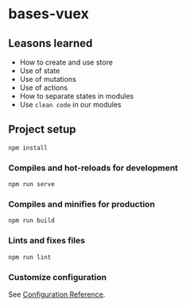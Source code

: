 # bases-vuex

## Leasons learned
- How to create and use store
- Use of state
- Use of mutations
- Use of actions
- How to separate states in modules
- Use `clean code` in our modules

## Project setup
```
npm install
```

### Compiles and hot-reloads for development
```
npm run serve
```

### Compiles and minifies for production
```
npm run build
```

### Lints and fixes files
```
npm run lint
```

### Customize configuration
See [Configuration Reference](https://cli.vuejs.org/config/).
